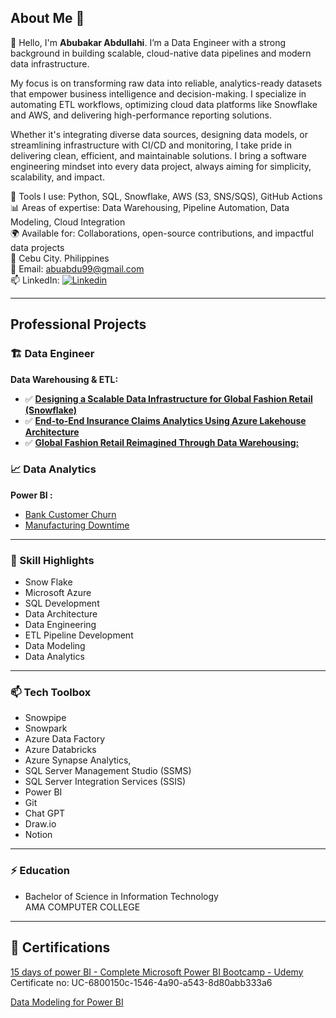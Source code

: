 ## About Me 🌟
👋 Hello, I'm **Abubakar Abdullahi**. I’m a Data Engineer with a strong background in building scalable, cloud-native data pipelines and modern data infrastructure.

My focus is on transforming raw data into reliable, analytics-ready datasets that empower business intelligence and decision-making. I specialize in automating ETL workflows, optimizing cloud data platforms like Snowflake and AWS, and delivering high-performance reporting solutions.

Whether it's integrating diverse data sources, designing data models, or streamlining infrastructure with CI/CD and monitoring, I take pride in delivering clean, efficient, and maintainable solutions. I bring a software engineering mindset into every data project, always aiming for simplicity, scalability, and impact.


🔧 Tools I use: Python, SQL, Snowflake, AWS (S3, SNS/SQS), GitHub Actions   
📊 Areas of expertise: Data Warehousing, Pipeline Automation, Data Modeling, Cloud Integration   
🌍 Available for: Collaborations, open-source contributions, and impactful data projects  
👀 Cebu City. Philippines   
💞️ Email: abuabdu99@gmail.com  
📫 LinkedIn: [![Linkedin](https://i.sstatic.net/gVE0j.png)](https://www.linkedin.com/in/abubakar-abdullahi/)  

---
## Professional Projects

### 🏗 Data Engineer
**Data Warehousing & ETL:**
- ✅ [**Designing a Scalable Data Infrastructure for Global Fashion Retail (Snowflake)**](https://github.com/princeabdul99/global_fashion_retail_dwh_snowflake)
- ✅ [**End-to-End Insurance Claims Analytics Using Azure Lakehouse Architecture**](https://github.com/princeabdul99/End-to-End-Insurance-Claims-Analytics-Using-Azure-Lakehouse-Architecture)
- ✅ [**Global Fashion Retail Reimagined Through Data Warehousing:**](https://github.com/princeabdul99/Global-Fashion-Retail-Reimagined-Through-Data-Warehousing)
  

### :chart_with_upwards_trend: Data Analytics 
**Power BI :**
- [Bank Customer Churn](https://github.com/princeabdul99/bank_customer)
- [Manufacturing Downtime](https://github.com/princeabdul99/soda_bottling_production_line)

---

### 🎯 Skill Highlights
- Snow Flake
- Microsoft Azure
- SQL Development
- Data Architecture
- Data Engineering
- ETL Pipeline Development
- Data Modeling
- Data Analytics
---
###  📫 Tech Toolbox
- Snowpipe
- Snowpark 
- Azure Data Factory
- Azure Databricks
- Azure Synapse Analytics,
- SQL Server Management Studio (SSMS)
- SQL Server Integration Services (SSIS)
- Power BI
- Git
- Chat GPT
- Draw.io
- Notion

---

###  ⚡ Education
- Bachelor of Science in Information Technology  
  AMA COMPUTER COLLEGE
---

## 🥇 Certifications 
[15 days of power BI - Complete Microsoft Power BI Bootcamp - Udemy](https://www.udemy.com/certificate/UC-6800150c-1546-4a90-a543-8d80abb333a6/)  
   Certificate no:  UC-6800150c-1546-4a90-a543-8d80abb333a6

[Data Modeling for Power BI](https://drive.google.com/file/d/1vLja8B41e-QlaC6mZwgJxcHjkihz9aUR/view?usp=drive_link)   






<!---
- 👋 Hi, I’m @princeabdul99
- 👀 I’m interested in ...
- 🌱 I’m currently learning ...
- 💞️ I’m looking to collaborate on ...
- 📫 How to reach me ...
- 😄 Pronouns: ...
- ⚡ Fun fact: ...
--->
